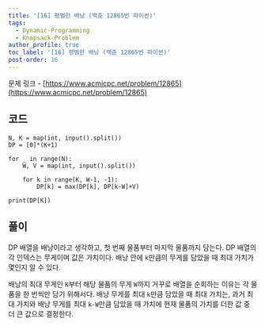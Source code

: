```yaml
---
title: '[16] 평범한 배낭 (백준 12865번 파이썬)'
tags:
  - Dynamic-Programming
  - Knapsack-Problem
author_profile: true
toc_label: '[16] 평범한 배낭 (백준 12865번 파이썬)'
post-order: 16
---
```


문제 링크 - [https://www.acmicpc.net/problem/12865](https://www.acmicpc.net/problem/12865)

## 코드
```python::lineons
N, K = map(int, input().split())
DP = [0]*(K+1)

for _ in range(N):
    W, V = map(int, input().split())

    for k in range(K, W-1, -1):
        DP[k] = max(DP[k], DP[k-W]+V)

print(DP[K])
```

## 풀이
DP 배열을 배낭이라고 생각하고, 첫 번째 물품부터 마지막 물품까지 담는다. DP 배열의 각 인덱스는 무게이며 값은 가치이다. 배낭 안에 `k`만큼의 무게를 담았을 때 최대 가치가 몇인지 알 수 있다.

배낭의 최대 무게인 `K`부터 해당 물품의 무게 `W`까지 거꾸로 배열을 순회하는 이유는 각 물품을 한 번씩만 담기 위해서다. 배낭 무게를 최대 `k`만큼 담았을 때 최대 가치는, 과거 최대 가치와 배낭 무게를 최대 `k-W`만큼 담았을 때 가치에 현재 물품의 가치를 더한 값 중 더 큰 값으로 결정한다.
